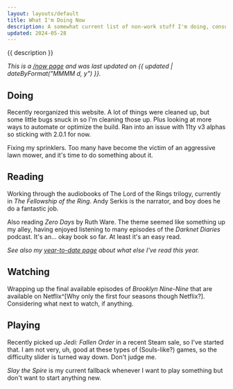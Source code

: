 ```yaml
---
layout: layouts/default
title: What I'm Doing Now
description: A somewhat current list of non-work stuff I'm doing, consuming, or being entertained by.
updated: 2024-05-28
---
```


{{ description }}

*This is a [/now page](https://nownownow.com/about) and was last updated on {{ updated | dateByFormat("MMMM d, y") }}.*

## Doing
Recently reorganized this website. A lot of things were cleaned up, but some little bugs snuck in so I'm cleaning those up. Plus looking at more ways to automate or optimize the build. Ran into an issue with 11ty v3 alphas so sticking with 2.0.1 for now.

Fixing my sprinklers. Too many have become the victim of an aggressive lawn mower, and it's time to do something about it.

## Reading
Working through the audiobooks of The Lord of the Rings trilogy, currently in *The Fellowship of the Ring*. Andy Serkis is the narrator, and boy does he do a fantastic job.

Also reading *Zero Days* by Ruth Ware. The theme seemed like something up my alley, having enjoyed listening to many episodes of the *Darknet Diaries* podcast. It's an... okay book so far. At least it's an easy read.

*See also my [year-to-date page](/posts/2024/books-of-2024/) about what else I've read this year.*

## Watching
Wrapping up the final available episodes of *Brooklyn Nine-Nine* that are available on Netflix^[Why only the first four seasons though Netflix?]. Considering what next to watch, if anything.

## Playing
Recently picked up *Jedi: Fallen Order* in a recent Steam sale, so I've started that. I am not very, uh, good at these types of (Souls-like?) games, so the difficulty slider is turned way down. Don't judge me.

*Slay the Spire* is my current fallback whenever I want to play something but don't want to start anything new.
